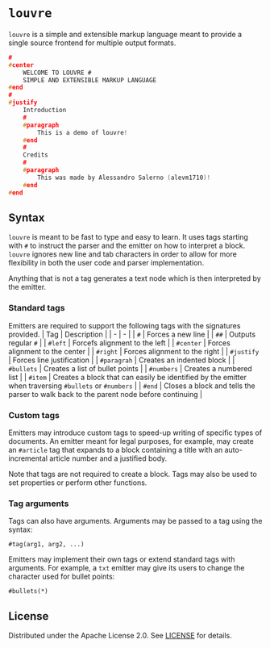 # `louvre`
`louvre` is a simple and extensible markup language meant to provide a single source frontend for multiple output formats.

```c
#
#center
	WELCOME TO LOUVRE #
	SIMPLE AND EXTENSIBLE MARKUP LANGUAGE
#end
#
#justify
	Introduction
	#
	#paragraph
		This is a demo of louvre!
	#end
	#
	Credits
	#
	#paragraph
		This was made by Alessandro Salerno (alevm1710)!
	#end
#end

```

## Syntax
`louvre` is meant to be fast to type and easy to learn. It uses tags starting with `#` to instruct the parser and the emitter on how to interpret a block. `louvre` ignores new line and tab characters in order to allow for more flexibility in both the user code and parser implementation.

Anything that is not a tag generates a text node which is then interpreted by the emitter.

### Standard tags
Emitters are required to support the following tags with the signatures provided. 
| Tag | Description |
| - | - |
| `#` | Forces a new line |
| `##` | Outputs regular `#` |
| `#left` | Forcefs alignment to the left |
| `#center` | Forces alignment to the center |
| `#right` | Forces alignment to the right |
| `#justify` | Forces line justification |
| `#paragrah` | Creates an indented block |
| `#bullets` | Creates a list of bullet points |
| `#numbers` | Creates a numbered list |
| `#item` | Creates a block that can easily be identified by the emitter when traversing `#bullets` or `#numbers` |
| `#end` | Closes a block and tells the parser to walk back to the parent node before continuing |

### Custom tags
Emitters may introduce custom tags to speed-up writing of specific types of documents. An emitter meant for legal purposes, for example, may create an `#article` tag that expands to a block containing a title with an auto-incremental article number and a justified body.

Note that tags are not required to create a block. Tags may also be used to set properties or perform other functions.

### Tag arguments
Tags can also have arguments. Arguments may be passed to a tag using the syntax:
```
#tag(arg1, arg2, ...)
```
Emitters may implement their own tags or extend standard tags with arguments. For example, a `txt` emitter may give its users to change the character used for bullet points:
```
#bullets(*)
```

## License
Distributed under the Apache License 2.0. See [LICENSE](LICENSE) for details.

